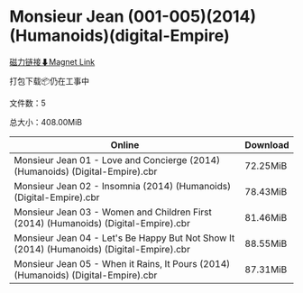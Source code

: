 # Monsieur Jean (001-005)(2014)(Humanoids)(digital-Empire)

[磁力链接⬇Magnet Link](magnet:?xt=urn:btih:437a373c98ebc46f1377a566c4f9839823de9217&dn=Monsieur%20Jean%20%28001-005%29%282014%29%28Humanoids%29%28digital-Empire%29)

打包下载📦仍在工事中

文件数：5

总大小：408.00MiB

Online | Download
--- | ---
Monsieur Jean 01 - Love and Concierge (2014) (Humanoids) (Digital-Empire).cbr | 72.25MiB
Monsieur Jean 02 - Insomnia (2014) (Humanoids) (Digital-Empire).cbr | 78.43MiB
Monsieur Jean 03 - Women and Children First (2014) (Humanoids) (Digital-Empire).cbr | 81.46MiB
Monsieur Jean 04 - Let's Be Happy But Not Show It (2014) (Humanoids) (Digital-Empire).cbr | 88.55MiB
Monsieur Jean 05 - When it Rains, It Pours (2014) (Humanoids) (Digital-Empire).cbr | 87.31MiB